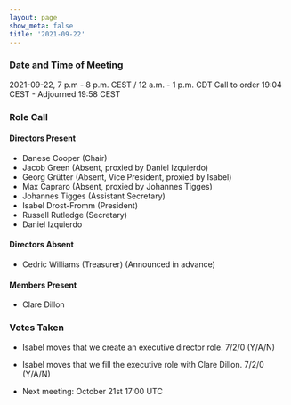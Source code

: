 ```yaml
---
layout: page
show_meta: false
title: '2021-09-22'
---
```


### Date and Time of Meeting

2021-09-22, 7 p.m - 8 p.m. CEST / 12 a.m. - 1 p.m. CDT
Call to order 19:04 CEST - Adjourned 19:58 CEST

### Role Call

#### Directors Present

- Danese Cooper (Chair)
- Jacob Green (Absent, proxied by Daniel Izquierdo)
- Georg Grütter (Absent, Vice President, proxied by Isabel)
- Max Capraro (Absent, proxied by Johannes Tigges)
- Johannes Tigges (Assistant Secretary)
- Isabel Drost-Fromm (President)
- Russell Rutledge (Secretary)
- Daniel Izquierdo

#### Directors Absent

- Cedric Williams (Treasurer) (Announced in advance)

#### Members Present

- Clare Dillon

### Votes Taken

- Isabel moves that we create an executive director role. 7/2/0 (Y/A/N)
- Isabel moves that we fill the executive role with Clare Dillon. 7/2/0 (Y/A/N)

- Next meeting: October 21st 17:00 UTC
